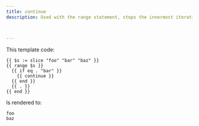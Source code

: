 ```yaml
---
title: continue
description: Used with the range statement, stops the innermost iteration and continues to the next iteration.



---
```


This template code:

```go-html-template
{{ $s := slice "foo" "bar" "baz" }}
{{ range $s }}
  {{ if eq . "bar" }}
    {{ continue }}
  {{ end }}
  {{ . }}
{{ end }}
```

Is rendered to:

```html
foo
baz
```


